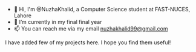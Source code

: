 - 👋 Hi, I'm @NuzhaKhalid, a Computer Science student at FAST-NUCES, Lahore
- 🔭 I’m currently in my final final year
- 📫 You can reach me via my email nuzhakhalid99@gmail.com

I have added few of my projects here. I hope you find them useful!
